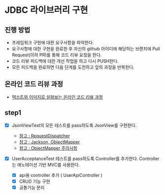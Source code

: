 # JDBC 라이브러리 구현
## 진행 방법
* 프레임워크 구현에 대한 요구사항을 파악한다.
* 요구사항에 대한 구현을 완료한 후 자신의 github 아이디에 해당하는 브랜치에 Pull Request(이하 PR)를 통해 코드 리뷰 요청을 한다.
* 코드 리뷰 피드백에 대한 개선 작업을 하고 다시 PUSH한다.
* 모든 피드백을 완료하면 다음 단계를 도전하고 앞의 과정을 반복한다.

## 온라인 코드 리뷰 과정
* [텍스트와 이미지로 살펴보는 온라인 코드 리뷰 과정](https://github.com/next-step/nextstep-docs/tree/master/codereview)


## step1
- [x] JsonViewTest의 모든 테스트를 pass하도록 JsonView를 구현한다.
    - [참고 : RequestDispatcher](https://dololak.tistory.com/502)
    - [참고 : Jackson, ObjectMapper](https://nesoy.github.io/articles/2018-04/Java-JSON)
    - [참고 : ObjectMapper 주의사항](https://github.com/naver/kaist-oss-course/issues/11#issuecomment-101101153)
    
- [x] UserAcceptanceTest 테스트를 pass하도록 Controller를 추가한다. Controller는 애노테이션 기반 MVC를 사용한다.
    - [x] api용 controller 추가 ( UserApiController )
    - [x] CRUD 기능 구현
    - [x] 공통기능 분리
